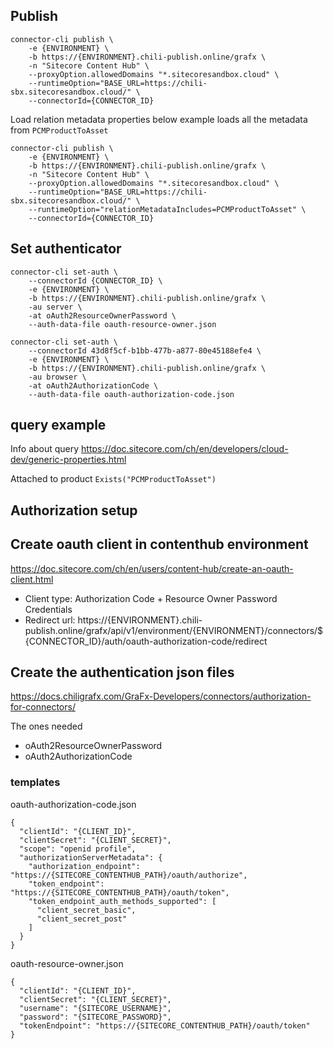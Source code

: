 ## Publish
```
connector-cli publish \
    -e {ENVIRONMENT} \
    -b https://{ENVIRONMENT}.chili-publish.online/grafx \
    -n "Sitecore Content Hub" \
    --proxyOption.allowedDomains "*.sitecoresandbox.cloud" \
    --runtimeOption="BASE_URL=https://chili-sbx.sitecoresandbox.cloud/" \
    --connectorId={CONNECTOR_ID}
```

Load relation metadata properties below example loads all the metadata from `PCMProductToAsset`
```
connector-cli publish \
    -e {ENVIRONMENT} \
    -b https://{ENVIRONMENT}.chili-publish.online/grafx \
    -n "Sitecore Content Hub" \
    --proxyOption.allowedDomains "*.sitecoresandbox.cloud" \
    --runtimeOption="BASE_URL=https://chili-sbx.sitecoresandbox.cloud/" \
    --runtimeOption="relationMetadataIncludes=PCMProductToAsset" \
    --connectorId={CONNECTOR_ID}
```


## Set authenticator

```
connector-cli set-auth \
    --connectorId {CONNECTOR_ID} \
    -e {ENVIRONMENT} \
    -b https://{ENVIRONMENT}.chili-publish.online/grafx \
    -au server \
    -at oAuth2ResourceOwnerPassword \
    --auth-data-file oauth-resource-owner.json
```

```
connector-cli set-auth \
    --connectorId 43d8f5cf-b1bb-477b-a877-80e45188efe4 \
    -e {ENVIRONMENT} \
    -b https://{ENVIRONMENT}.chili-publish.online/grafx \
    -au browser \
    -at oAuth2AuthorizationCode \
    --auth-data-file oauth-authorization-code.json
```

## query example
Info about query https://doc.sitecore.com/ch/en/developers/cloud-dev/generic-properties.html

Attached to product
`Exists("PCMProductToAsset")`


## Authorization setup

## Create oauth client in contenthub environment
https://doc.sitecore.com/ch/en/users/content-hub/create-an-oauth-client.html

- Client type: Authorization Code + Resource Owner Password Credentials
- Redirect url: https://{ENVIRONMENT}.chili-publish.online/grafx/api/v1/environment/{ENVIRONMENT}/connectors/${CONNECTOR_ID}/auth/oauth-authorization-code/redirect


## Create the authentication json files
https://docs.chiligrafx.com/GraFx-Developers/connectors/authorization-for-connectors/

The ones needed
- oAuth2ResourceOwnerPassword
- oAuth2AuthorizationCode

### templates

oauth-authorization-code.json
```
{
  "clientId": "{CLIENT_ID}",
  "clientSecret": "{CLIENT_SECRET}",
  "scope": "openid profile",
  "authorizationServerMetadata": {
    "authorization_endpoint": "https://{SITECORE_CONTENTHUB_PATH}/oauth/authorize",
    "token_endpoint": "https://{SITECORE_CONTENTHUB_PATH}/oauth/token",
    "token_endpoint_auth_methods_supported": [
      "client_secret_basic",
      "client_secret_post"
    ]
  }
}
```

oauth-resource-owner.json
```
{
  "clientId": "{CLIENT_ID}",
  "clientSecret": "{CLIENT_SECRET}",
  "username": "{SITECORE_USERNAME}",
  "password": "{SITECORE_PASSWORD}",
  "tokenEndpoint": "https://{SITECORE_CONTENTHUB_PATH}/oauth/token"
}
```